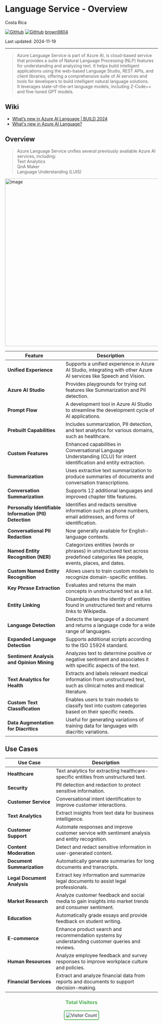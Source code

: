 # Language Service - Overview 

Costa Rica

[![GitHub](https://badgen.net/badge/icon/github?icon=github&label)](https://github.com)
[![GitHub](https://img.shields.io/badge/--181717?logo=github&logoColor=ffffff)](https://github.com/)
[brown9804](https://github.com/brown9804)

Last updated: 2024-11-19

----------

> Azure Language Service is part of Azure AI, is cloud-based service that provides a suite of Natural Language Processing (NLP) features for understanding and analyzing text. It helps build intelligent applications using the web-based Language Studio, REST APIs, and client libraries, offering a comprehensive suite of AI services and tools for developers to build intelligent natural language solutions. <br/> 
> It leverages state-of-the-art language models, including Z-Code++ and fine-tuned GPT models.

## Wiki 

- [What’s new in Azure AI Language | BUILD 2024](https://techcommunity.microsoft.com/t5/ai-azure-ai-services-blog/what-s-new-in-azure-ai-language-build-2024/ba-p/4147399)
- [What's new in Azure AI Language?](https://learn.microsoft.com/en-us/azure/ai-services/language-service/whats-new?tabs=csharp)

## Overview

> Azure Language Service unifies several previously available Azure AI services, including: <br/> 
> Text Analytics <br/> 
> QnA Maker <br/>
> Language Understanding (LUIS)

<img width="550" alt="image" src="https://github.com/user-attachments/assets/73f65004-72ea-4cf8-bf7d-f56240cbbd67">

| **Feature** | **Description** |
|-------------|-----------------|
| **Unified Experience** | Supports a unified experience in Azure AI Studio, integrating with other Azure AI services like Speech and Vision. |
| **Azure AI Studio** | Provides playgrounds for trying out features like Summarization and PII detection. |
| **Prompt Flow** | A development tool in Azure AI Studio to streamline the development cycle of AI applications. |
| **Prebuilt Capabilities** | Includes summarization, PII detection, and text analytics for various domains, such as healthcare. |
| **Custom Features** | Enhanced capabilities in Conversational Language Understanding (CLU) for intent identification and entity extraction. |
| **Summarization** | Uses extractive text summarization to produce summaries of documents and conversation transcriptions. |
| **Conversation Summarization** | Supports 12 additional languages and improved chapter title features. |
| **Personally Identifiable Information (PII) Detection** | Identifies and redacts sensitive information such as phone numbers, email addresses, and forms of identification. |
| **Conversational PII Redaction** | Now generally available for English-language contexts. |
| **Named Entity Recognition (NER)** | Categorizes entities (words or phrases) in unstructured text across predefined categories like people, events, places, and dates. |
| **Custom Named Entity Recognition** | Allows users to train custom models to recognize domain-specific entities. |
| **Key Phrase Extraction** | Evaluates and returns the main concepts in unstructured text as a list. |
| **Entity Linking** | Disambiguates the identity of entities found in unstructured text and returns links to Wikipedia. |
| **Language Detection** | Detects the language of a document and returns a language code for a wide range of languages. |
| **Expanded Language Detection** | Supports additional scripts according to the ISO 15924 standard. |
| **Sentiment Analysis and Opinion Mining** | Analyzes text to determine positive or negative sentiment and associates it with specific aspects of the text. |
| **Text Analytics for Health** | Extracts and labels relevant medical information from unstructured text, such as clinical notes and medical literature. |
| **Custom Text Classification** | Enables users to train models to classify text into custom categories based on their specific needs. |
| **Data Augmentation for Diacritics** | Useful for generating variations of training data for languages with diacritic variations. |

## Use Cases

| **Use Case** | **Description** |
|--------------|-----------------|
| **Healthcare** | Text analytics for extracting healthcare-specific entities from unstructured text. |
| **Security** | PII detection and redaction to protect sensitive information. |
| **Customer Service** | Conversational intent identification to improve customer interactions. |
| **Text Analytics** | Extract insights from text data for business intelligence. |
| **Customer Support** | Automate responses and improve customer service with sentiment analysis and entity recognition. |
| **Content Moderation** | Detect and redact sensitive information in user-generated content. |
| **Document Summarization** | Automatically generate summaries for long documents and transcripts. |
| **Legal Document Analysis** | Extract key information and summarize legal documents to assist legal professionals. |
| **Market Research** | Analyze customer feedback and social media to gain insights into market trends and consumer sentiment. |
| **Education** | Automatically grade essays and provide feedback on student writing. |
| **E-commerce** | Enhance product search and recommendation systems by understanding customer queries and reviews. |
| **Human Resources** | Analyze employee feedback and survey responses to improve workplace culture and policies. |
| **Financial Services** | Extract and analyze financial data from reports and documents to support decision-making. |

<div align="center">
  <h3 style="color: #4CAF50;">Total Visitors</h3>
  <img src="https://profile-counter.glitch.me/brown9804/count.svg" alt="Visitor Count" style="border: 2px solid #4CAF50; border-radius: 5px; padding: 5px;"/>
</div>